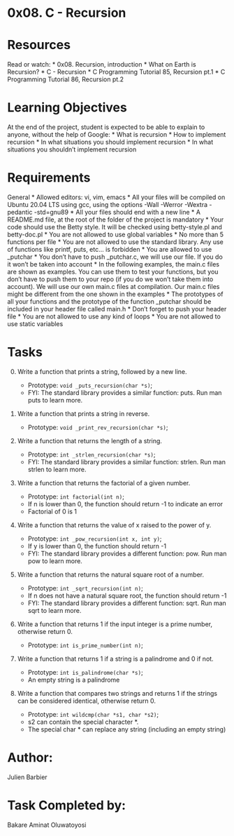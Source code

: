 # 0x08. C - Recursion

# Resources
 Read or watch:
	* 0x08. Recursion, introduction
	* What on Earth is Recursion?
	* C - Recursion
	* C Programming Tutorial 85, Recursion pt.1
	* C Programming Tutorial 86, Recursion pt.2

# Learning Objectives
 At the end of the project, student is expected to be able to explain to anyone, without the help of Google:
	* What is recursion
	* How to implement recursion
	* In what situations you should implement recursion
	* In what situations you shouldn’t implement recursion

# Requirements
 General
	* Allowed editors: vi, vim, emacs
	* All your files will be compiled on Ubuntu 20.04 LTS using gcc, using the options -Wall -Werror -Wextra -pedantic -std=gnu89
	* All your files should end with a new line
	* A README.md file, at the root of the folder of the project is mandatory
	* Your code should use the Betty style. It will be checked using betty-style.pl and betty-doc.pl
	* You are not allowed to use global variables
	* No more than 5 functions per file
	* You are not allowed to use the standard library. Any use of functions like printf, puts, etc… is forbidden
	* You are allowed to use _putchar
	* You don’t have to push _putchar.c, we will use our file. If you do it won’t be taken into account
	* In the following examples, the main.c files are shown as examples. You can use them to test your functions, but you don’t have to push them to your repo (if you do we won’t take them into account). We will use our own main.c files at compilation. Our main.c files might be different from the one shown in the examples
	* The prototypes of all your functions and the prototype of the function _putchar should be included in your header file called main.h
	* Don’t forget to push your header file
	* You are not allowed to use any kind of loops
	* You are not allowed to use static variables

# Tasks
0. Write a function that prints a string, followed by a new line.

	* Prototype: `void _puts_recursion(char *s)`;
	* FYI: The standard library provides a similar function: puts. Run man puts to learn more.

1. Write a function that prints a string in reverse.

	* Prototype: `void _print_rev_recursion(char *s)`;

2. Write a function that returns the length of a string.

	* Prototype: `int _strlen_recursion(char *s)`;
	* FYI: The standard library provides a similar function: strlen. Run man strlen to learn more.

3. Write a function that returns the factorial of a given number.

	* Prototype: `int factorial(int n)`;
	* If n is lower than 0, the function should return -1 to indicate an error
	* Factorial of 0 is 1

4. Write a function that returns the value of x raised to the power of y.

	* Prototype: `int _pow_recursion(int x, int y)`;
	* If y is lower than 0, the function should return -1
	* FYI: The standard library provides a different function: pow. Run man pow to learn more.

5. Write a function that returns the natural square root of a number.

	* Prototype: `int _sqrt_recursion(int n)`;
	* If n does not have a natural square root, the function should return -1
	* FYI: The standard library provides a different function: sqrt. Run man sqrt to learn more.

6. Write a function that returns 1 if the input integer is a prime number, otherwise return 0.

	* Prototype: `int is_prime_number(int n)`;

7. Write a function that returns 1 if a string is a palindrome and 0 if not.

	* Prototype: `int is_palindrome(char *s)`;
	* An empty string is a palindrome

8. Write a function that compares two strings and returns 1 if the strings can be considered identical, otherwise return 0.

	* Prototype: `int wildcmp(char *s1, char *s2)`;
	* s2 can contain the special character *.
	* The special char * can replace any string (including an empty string)

# Author:
Julien Barbier

# Task Completed by:
Bakare Aminat Oluwatoyosi
